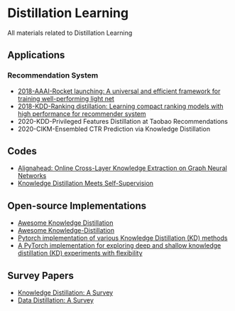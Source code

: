 # Distillation Learning

All materials related to Distillation Learning

## Applications
### Recommendation System
* [2018-AAAI-Rocket launching: A universal and efficient framework for training well-performing light net](https://github.com/zhougr1993/Rocket-Launching)
* [2018-KDD-Ranking distillation: Learning compact ranking models with high performance for recommender system](https://github.com/graytowne/rank_distill)
* 2020-KDD-Privileged Features Distillation at Taobao Recommendations
* 2020-CIKM-Ensembled CTR Prediction via Knowledge Distillation


## Codes
* [Alignahead: Online Cross-Layer Knowledge Extraction on Graph Neural Networks](https://github.com/GuoJY-eatsTG/Alignahead)
* [Knowledge Distillation Meets Self-Supervision](https://github.com/xuguodong03/SSKD)


## Open-source Implementations
* [Awesome Knowledge Distillation](https://github.com/dkozlov/awesome-knowledge-distillation)
* [Awesome Knowledge-Distillation](https://github.com/FLHonker/Awesome-Knowledge-Distillation)
* [Pytorch implementation of various Knowledge Distillation (KD) methods](https://github.com/AberHu/Knowledge-Distillation-Zoo)
* [A PyTorch implementation for exploring deep and shallow knowledge distillation (KD) experiments with flexibility](https://github.com/peterliht/knowledge-distillation-pytorch)

## Survey Papers
* [Knowledge Distillation: A Survey](https://arxiv.org/pdf/2006.05525.pdf)
* [Data Distillation: A Survey](https://arxiv.org/pdf/2301.04272.pdf)
